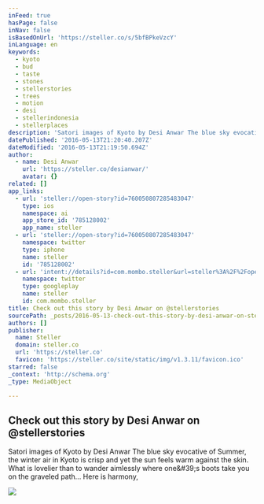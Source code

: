 ```yaml
---
inFeed: true
hasPage: false
inNav: false
isBasedOnUrl: 'https://steller.co/s/5bfBPkeVzcY'
inLanguage: en
keywords:
  - kyoto
  - bud
  - taste
  - stones
  - stellerstories
  - trees
  - motion
  - desi
  - stellerindonesia
  - stellerplaces
description: 'Satori images of Kyoto by Desi Anwar The blue sky evocative of Summer, the winter air in Kyoto is crisp and yet the sun feels warm against the skin. What is lovelier than to wander aimlessly where one&#39;s boots take you on the graveled path... Here is harmony,'
datePublished: '2016-05-13T21:20:40.207Z'
dateModified: '2016-05-13T21:19:50.694Z'
author:
  - name: Desi Anwar
    url: 'https://steller.co/desianwar/'
    avatar: {}
related: []
app_links:
  - url: 'steller://open-story?id=760050807285483047'
    type: ios
    namespace: ai
    app_store_id: '785128002'
    app_name: steller
  - url: 'steller://open-story?id=760050807285483047'
    namespace: twitter
    type: iphone
    name: steller
    id: '785128002'
  - url: 'intent://details?id=com.mombo.steller&url=steller%3A%2F%2Fopen-story%3Fid%3D760050807285483047#Intent;scheme=market;action=android.intent.action.VIEW;package=com.android.vending;end'
    namespace: twitter
    type: googleplay
    name: steller
    id: com.mombo.steller
title: Check out this story by Desi Anwar on @stellerstories
sourcePath: _posts/2016-05-13-check-out-this-story-by-desi-anwar-on-stellerstories.md
authors: []
publisher:
  name: Steller
  domain: steller.co
  url: 'https://steller.co'
  favicon: 'https://steller.co/site/static/img/v1.3.11/favicon.ico'
starred: false
_context: 'http://schema.org'
_type: MediaObject

---
```

<article style=""><h1>Check out this story by Desi Anwar on @stellerstories</h1><p>Satori images of Kyoto by Desi Anwar The blue sky evocative of Summer, the winter air in Kyoto is crisp and yet the sun feels warm against the skin. What is lovelier than to wander aimlessly where one&amp;#39;s boots take you on the graveled path... Here is harmony,</p><img src="https://s3-us-west-2.amazonaws.com/the-grid-img/p/9d31dec96c5634d84ffd7f0560ac1ed667907a2f.jpg" /></article>